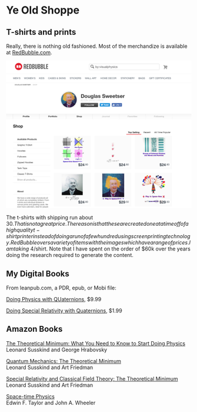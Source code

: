 # Ye Old Shoppe

## T-shirts and prints

Really, there is nothing old fashioned.  Most of the merchandize is available
at [RedBubble.com](http://www.redbubble.com/people/visualphysics/shop).

![](../images/Stuff/redbubble_shop.png)

The t-shirts with shipping run about $30.  That is not a great price.  The
reason is that these are created one at a time off of a high quality t-shirt
printer instead of doing a run of a few hundred using screen printing
technology.  RedBubble overs a variety of items with the images which have a
range of prices.  I am taking ~$4/shirt.  Note that I have spent on the order
of $60k over the years doing the research required to generate the content.

## My Digital Books

From leanpub.com, a PDR, epub, or Mobi file:

[Doing Physics with
QUaternions](https://leanpub.com/doingphysicswithquaternions), $9.99

[Doing Special Relativity with Quaternions](https://leanpub.com/SRQ), $1.99


## Amazon Books

[The Theoretical Minimum: What You Need to Know to Start Doing Physics](https://www.amazon.com/gp/product/0465075681/ref=as_li_tl?ie=UTF8&camp=1789&creative=9325&creativeASIN=0465075681&linkCode=as2&tag=quaternions-20&linkId=6b2befe45d399d772aaf3d9a5e09d7c2)
<br>Leonard Susskind and George Hrabovsky

[Quantum Mechanics: The Theoretical Minimum](https://www.amazon.com/gp/product/0465062903/ref=as_li_tl?ie=UTF8&tag=quaternions-20&camp=1789&creative=9325&linkCode=as2&creativeASIN=0465062903&linkId=5dc0e5dd41da5ffe5e5af2cb02812f3a)
<br>Leonard Susskind and Art Friedman

[Special Relativity and Classical Field Theory: The Theoretical Minimum](https://www.amazon.com/gp/product/0465093345/ref=as_li_tl?ie=UTF8&tag=quaternions-20&camp=1789&creative=9325&linkCode=as2&creativeASIN=0465093345&linkId=9685be6eeea896a423392e9fc94d22d6)
<br>Leonard Susskind and Art Friedman

[Space-time Physics](https://www.amazon.com/gp/product/0716723271/ref=as_li_tl?ie=UTF8&tag=quaternions-20&camp=1789&creative=9325&linkCode=as2&creativeASIN=0716723271&linkId=5935bbe059ecafb29097982c4d2a98d2)
<br>Edwin F. Taylor and John A. Wheeler
